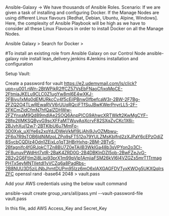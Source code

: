 Ansible-Galaxy → We have thousands of Ansible Roles. 
Scenario:
If we are given a task of installing and configuring Docker. If the Manage Nodes are using different Linux flavours [Redhat, Debian, Ubuntu, Alpine, Windows]. 
Here, the complexity of Ansible Playbook will be high as we have to consider all these Linux Flavours in order to install Docker on all the Manage Nodes.

Ansible Galaxy > Search for Docker > 

#To install an existing role from Ansible Galaxy on our Control Node
ansible-galaxy role install lean_delivery.jenkins   #Jenkins installation and configuration

Setup Vault:

Create a password for vault
https://e2.udemymail.com/ls/click?upn=u001.nWn-2BtWPikR2ffCZ57VsEbFNaoCfjxqMpCE-2FtmiaJKELu9CLC0Z1ugYw8ml6E4wXKJ-2FBivu1xMq0dEMURkcCv4f5cEjIPBnw0lfbefcaW3r-2BW-2F7Bg-2FZQ2O4TLwREwaRVV6rUUqRQciFTfSuJBwKWerPnyrLL5-2F-2FKCmZidCfmN7hfQalZDHWw-2FZYnxaM9Qd89mdlAe2SOQ6AnpPICG9AhwcXRTWkft2KwMgCYF-2Bfp2tIMKSQByvG9scXFFaMTWuyAqXcryF82SXqZvCKc1X6i-2BJvhXuj12w7-2BTKIbU6u7MmFo-3D0Xxk_uXIYe6s2xoYdJDWeVkM19LjAhi9JvOZMbwu-2F6q7R9sTOB6ldNiMzpLZPq9sFT512q79YULZMsKbIfrd2zXJPaY6cEPzOdiZ8SvcbCQDIz4Odn1ZEjxLo1qT3HBrHxhq-2BM-2BTyS-2Bfagnifc4fGRJpkCTZn8BU7Z0eTAilB3WkIGa48b3sVPYon2o3Cl-2F8unuvPWdHrl7xtR-2BaK4ZRD0G-2B4DBKInDZl5ob-2BwFZeJvG-2B2v2G6Ftlm2i8Ljpi93prX1m99pVlp1AmjiaFSM26kVl6l4VZGZs5mrT1TrmagPHTx5eyMNTIIetdI1yVCZq6a8PadRbs-2B8NUU3D5ziLjNbJhmtDUPm95Izz6mO6xlAXGAGFDVTyxKWOg5UKXQqIrsZFC 
openssl rand -base64 2048 > vault.pass

Add your AWS credentials using the below vault command

ansible-vault create group_vars/all/pass.yml --vault-password-file vault.pass

In this file, add AWS Access_Key and Secret_Key
